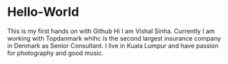 # Hello-World
This is my first hands on with Github
Hi I am Vishal Sinha. Currently I am working with Topdanmark whihc is the second largest insurance company in Denmark as Senior Consultant. I live in Kuala Lumpur and have passion for photography and good music.
